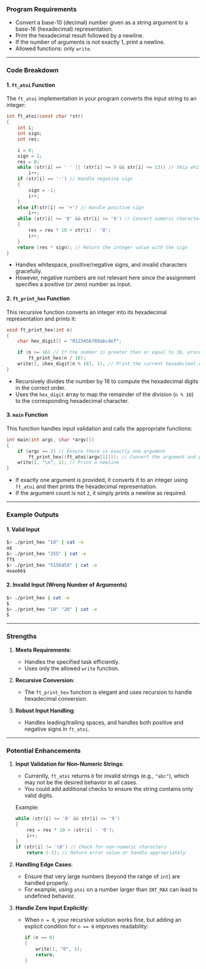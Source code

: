 ### **Program Requirements**
- Convert a base-10 (decimal) number given as a string argument to a base-16 (hexadecimal) representation.
- Print the hexadecimal result followed by a newline.
- If the number of arguments is not exactly 1, print a newline.
- Allowed functions: only `write`.

---

### **Code Breakdown**

#### **1. `ft_atoi` Function**
The `ft_atoi` implementation in your program converts the input string to an integer:

```c
int ft_atoi(const char *str)
{
    int i;
    int sign;
    int res;

    i = 0;
    sign = 1;
    res = 0;
    while (str[i] == ' ' || (str[i] >= 9 && str[i] <= 13)) // Skip whitespace
        i++;
    if (str[i] == '-') // Handle negative sign
    {
        sign = -1;
        i++;
    }
    else if(str[i] == '+') // Handle positive sign
        i++;
    while (str[i] >= '0' && str[i] <= '9') // Convert numeric characters to integer
    {
        res = res * 10 + str[i] - '0';
        i++;
    }
    return (res * sign); // Return the integer value with the sign
}
```

- Handles whitespace, positive/negative signs, and invalid characters gracefully.
- However, negative numbers are not relevant here since the assignment specifies a positive (or zero) number as input.

#### **2. `ft_print_hex` Function**
This recursive function converts an integer into its hexadecimal representation and prints it:

```c
void ft_print_hex(int n)
{
    char hex_digit[] = "0123456789abcdef";

    if (n >= 16) // If the number is greater than or equal to 16, process higher digits
        ft_print_hex(n / 16);
    write(1, &hex_digit[n % 16], 1); // Print the current hexadecimal digit
}
```

- Recursively divides the number by 16 to compute the hexadecimal digits in the correct order.
- Uses the `hex_digit` array to map the remainder of the division (`n % 16`) to the corresponding hexadecimal character.

#### **3. `main` Function**
This function handles input validation and calls the appropriate functions:

```c
int main(int argc, char *argv[])
{
    if (argc == 2) // Ensure there is exactly one argument
        ft_print_hex((ft_atoi(argv[1]))); // Convert the argument and print it in hex
    write(1, "\n", 1); // Print a newline
}
```

- If exactly one argument is provided, it converts it to an integer using `ft_atoi` and then prints the hexadecimal representation.
- If the argument count is not `2`, it simply prints a newline as required.

---

### **Example Outputs**

#### **1. Valid Input**
```bash
$> ./print_hex "10" | cat -e
a$
$> ./print_hex "255" | cat -e
ff$
$> ./print_hex "5156454" | cat -e
4eae66$
```

#### **2. Invalid Input (Wrong Number of Arguments)**
```bash
$> ./print_hex | cat -e
$
$> ./print_hex "10" "20" | cat -e
$
```

---

### **Strengths**
1. **Meets Requirements**:
   - Handles the specified task efficiently.
   - Uses only the allowed `write` function.

2. **Recursive Conversion**:
   - The `ft_print_hex` function is elegant and uses recursion to handle hexadecimal conversion.

3. **Robust Input Handling**:
   - Handles leading/trailing spaces, and handles both positive and negative signs in `ft_atoi`.

---

### **Potential Enhancements**
1. **Input Validation for Non-Numeric Strings**:
   - Currently, `ft_atoi` returns `0` for invalid strings (e.g., `"abc"`), which may not be the desired behavior in all cases.
   - You could add additional checks to ensure the string contains only valid digits.

   Example:
   ```c
   while (str[i] >= '0' && str[i] <= '9')
   {
       res = res * 10 + (str[i] - '0');
       i++;
   }
   if (str[i] != '\0') // Check for non-numeric characters
       return (-1); // Return error value or handle appropriately
   ```

2. **Handling Edge Cases**:
   - Ensure that very large numbers (beyond the range of `int`) are handled properly.
   - For example, using `atoi` on a number larger than `INT_MAX` can lead to undefined behavior.

3. **Handle Zero Input Explicitly**:
   - When `n = 0`, your recursive solution works fine, but adding an explicit condition for `n == 0` improves readability:
     ```c
     if (n == 0)
     {
         write(1, "0", 1);
         return;
     }
     ```